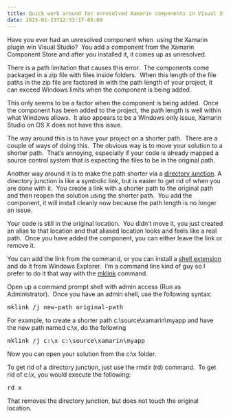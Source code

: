 ```yaml
---
title: Quick work around for unresolved Xamarin components in Visual Studio
date: 2015-01-23T12:53:17-05:00
---
```

Have you ever had an unresolved component when  using the Xamarin plugin win Visual Studio?  You add a component from the Xamarin Component Store and after you installed it, it comes up as unresolved.

There is a path limitation that causes this error.  The components come packaged in a zip file with files inside folders.  When this length of the file paths in the zip file are factored in with the path length of your project, it can exceed Windows limits when the component is being added.

This only seems to be a factor when the component is being added.  Once the component has been added to the project, the path length is well within what Windows allows.  It also appears to be a Windows only issue, Xamarin Studio on OS X does not have this issue.

The way around this is to have your project on a shorter path.  There are a couple of ways of doing this.  The obvious way is to move your solution to a shorter path.  That&#8217;s annoying, especially if your code is already mapped a source control system that is expecting the files to be in the original path.

Another way around it is to make the path shorter via a [directory junction](https://msdn.microsoft.com/en-us/library/windows/desktop/aa365006(v=vs.85).aspx). A directory junction is like a symbolic link, but is easier to get rid of when you are done with it.  You create a link with a shorter path to the original path and then reopen the solution using the shorter path.  You add the component, it will install cleanly now because the path length is no longer an issue.

Your code is still in the original location.  You didn&#8217;t move it, you just created an alias to that location and that aliased location looks and feels like a real path.  Once you have added the component, you can either leave the link or remove it.

You can add the link from the command, or you can install a [shell extension](http://schinagl.priv.at/nt/hardlinkshellext/hardlinkshellext.html#download "Link Shell Extension") and do it from Windows Explorer.  I&#8217;m a command line kind of guy so I prefer to do it that way with the [mklink](https://technet.microsoft.com/en-us/library/cc753194.aspx "mklink documentation from TechNet") command.

Open up a command prompt shell with admin access (Run as Administrator).  Once you have an admin shell, use the following syntax:

<pre class="brush: powershell; gutter: false">mklink /j new-path original-path</pre>

For example, to create a shorter path c:\source\xamarin\myapp and have the new path named c:\x, do the following

<pre class="brush: shell; gutter: false">mklink /j c:\x c:\source\xamarin\myapp</pre>

Now you can open your solution from the c:\x folder.

To get rid of a directory junction, just use the rmdir (rd) command.  To get rid of c:\x, you would execute the following:

<pre class="brush: shell; gutter: false">rd x</pre>

That removes the directory junction, but does not touch the original location.

